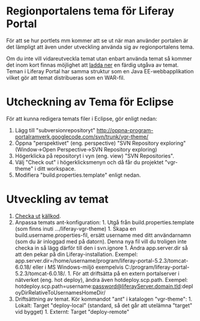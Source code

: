 # Regionportalens tema för Liferay Portal #

För att se hur portlets mm kommer att se ut när man använder portalen är det lämpligt att även under utveckling använda sig av regionportalens tema.

Om du inte vill vidareutveckla temat utan enbart använda temat så kommer det inom kort finnas möjlighet att [ladda ner](http://code.google.com/p/oppna-program-portalramverk/downloads/list) en färdig utgåva av temat. Teman i Liferay Portal har samma struktur som en Java EE-webbapplikation vilket gör att temat distribueras som en WAR-fil.

# Utcheckning av Tema för Eclipse #

För att kunna redigera temats filer i Eclipse, gör enligt nedan:

  1. Lägg till "subversionrepositoryt" http://oppna-program-portalramverk.googlecode.com/svn/trunk/vgr-theme/
  1. Öppna "perspektivet" (eng. perspective) "SVN Repository exploring" (Window->Open Perspective->SVN Repository exploring)
  1. Högerklicka på repositoryt i vyn (eng. view) "SVN Repositories".
  1. Välj "Check out" i högerklicksmenyn och då får du projektet "vgr-theme" i ditt workspace.
  1. Modifiera "build.properties.template" enligt nedan.

# Utveckling av temat #

  1. [Checka ut](http://code.google.com/p/oppna-program-portalramverk/source/checkout) [källkod](http://oppna-program-portalramverk.googlecode.com/svn/trunk/vgr-theme).
  1. Anpassa temats ant-konfiguration:
    1. Utgå från build.properties.template (som finns inuti .../liferay-vgr-theme)
    1. Skapa en build.username.properties-fil, ersätt username med ditt användarnamn (som du är inloggad med på datorn). Denna nya fil vill du troligen inte checka in så lägg därför till den i svn.ignore
    1. Ändra app.server.dir så att den pekar på din Liferay-installation. Exempel: app.server.dir=/home/username/program/liferay-portal-5.2.3/tomcat-6.0.18/ eller i MS Windows-miljö exempelvis C:/program/liferay-portal-5.2.3/tomcat-6.0.18/.
    1. För att driftsätta på en extern portalserver i nätverket (eng. hot deploy), ändra även hotdeploy.scp.path. Exempel: hotdeploy.scp.path=username:password@liferayServer.domain.tld:deployDirRelativeToUsernamesHomeDir/
  1. Driftsättning av temat. Kör kommandot "ant" i katalogen "vgr-theme":
    1. Lokalt: Target "deploy-local" (standard, så det går att utelämna "target" vid bygget)
    1. Externt: Target "deploy-remote"